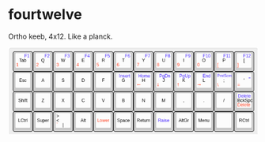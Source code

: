 # fourtwelve
Ortho keeb, 4x12. Like a planck.

![Image of fourtwelve layout](https://github.com/qwelyt/fourtwelve/blob/master/fourtwelve.png)
